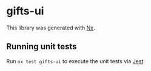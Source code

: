 # gifts-ui

This library was generated with [Nx](https://nx.dev).

## Running unit tests

Run `nx test gifts-ui` to execute the unit tests via [Jest](https://jestjs.io).
